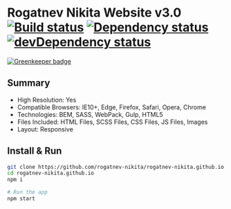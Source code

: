 # Rogatnev Nikita Website v3.0 [![Build status][travis-image]][travis-url] [![Dependency status][dependency-image]][dependency-url] [![devDependency status][dev-dependency-image]][dev-dependency-url]

[![Greenkeeper badge](https://badges.greenkeeper.io/rogatnev-nikita/rogatnev-nikita.github.io.svg)](https://greenkeeper.io/)

## Summary
* High Resolution: Yes
* Compatible Browsers: IE10+, Edge, Firefox, Safari, Opera, Chrome
* Technologies: BEM, SASS, WebPack, Gulp, HTML5
* Files Included: HTML Files, SCSS Files, CSS Files, JS Files, Images
* Layout: Responsive

## Install & Run
```bash
git clone https://github.com/rogatnev-nikita/rogatnev-nikita.github.io
cd rogatnev-nikita.github.io
npm i

# Run the app
npm start
```

[travis-image]: https://travis-ci.org/rogatnev-nikita/rogatnev-nikita.github.io.svg?branch=master
[travis-url]: https://travis-ci.org/rogatnev-nikita/rogatnev-nikita.github.io

[dependency-image]: https://david-dm.org/rogatnev-nikita/rogatnev-nikita.github.io.svg?style=flat-square
[dependency-url]: https://david-dm.org/rogatnev-nikita/rogatnev-nikita.github.io

[dev-dependency-image]: https://david-dm.org/rogatnev-nikita/rogatnev-nikita.github.io/dev-status.svg?style=flat-square
[dev-dependency-url]: https://david-dm.org/rogatnev-nikita/rogatnev-nikita.github.io#info=devDependencies
